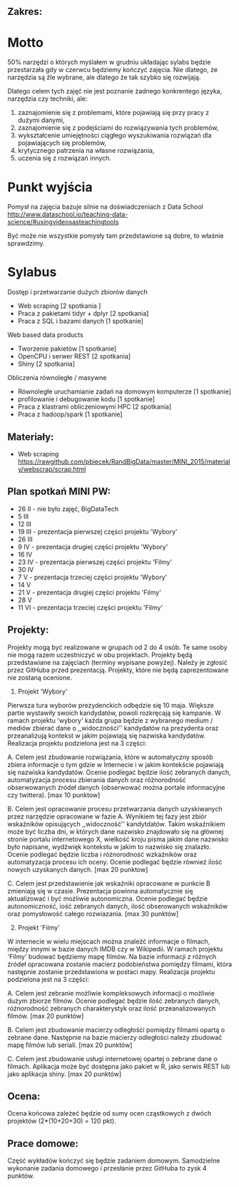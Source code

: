 Zakres:
-------

# Motto

50% narzędzi o których myślałem w grudniu układając sylabs będzie przestarzała gdy w czerwcu będziemy kończyć zajęcia. 
Nie dlatego, że narzędzia są źle wybrane, ale dlatego że tak szybko się rozwijają.

Dlatego celem tych zajęć nie jest poznanie żadnego konkrentego języka, narzędzia czy techniki, ale:

1. zaznajomienie się z problemami, które pojawiają się przy pracy z dużymi danymi,
2. zaznajomienie się z podejściami do rozwiązywania tych problemów,
3. wykształcenie umiejętności ciągłego wyszukiwania rozwiązań dla pojawiających się problemów,
4. krytycznego patrzenia na własne rozwiązania,
5. uczenia się z rozwiązań innych.



# Punkt wyjścia

Pomysł na zajęcia bazuje silnie na doświadczeniach z Data School
http://www.dataschool.io/teaching-data-science/#usingvideosasteachingtools

Być może nie wszystkie pomysły tam przedstawione są dobre, to właśnie sprawdzimy.



# Sylabus

Dostęp i przetwarzanie dużych zbiorów danych
* Web scraping [2 spotkania ]
* Praca z pakietami tidyr + dplyr [2 spotkania] 
* Praca z SQL i bazami danych [1 spotkanie]

Web based data products
* Tworzenie pakietów [1 spotkanie]
* OpenCPU i serwer REST [2 spotkania]
* Shiny [2 spotkania]

Obliczenia równoległe / masywne
* Równoległe uruchamianie zadań na domowym komputerze [1 spotkanie]
* profilowanie i debugowanie kodu [1 spotkanie]
* Praca z klastrami obliczeniowymi HPC [2 spotkania]
* Praca z hadoop/spark [1 spotkanie]


Materia&#322;y:
---------------

* Web scraping https://rawgithub.com/pbiecek/RandBigData/master/MINI_2015/materialy/webscrap/scrap.html


Plan spotka&#324; MINI PW:
-------------------------

* 26 II - nie było zajęć, BigDataTech
* 5 III
* 12 III
* 19 III - prezentacja pierwszej części projektu 'Wybory'
* 26 III
* 9 IV  - prezentacja drugiej części projektu 'Wybory'
* 16 IV 
* 23 IV - prezentacja pierwszej części projektu 'Filmy'
* 30 IV
* 7 V  - prezentacja trzeciej części projektu 'Wybory'
* 14 V
* 21 V - prezentacja drugiej części projektu 'Filmy'
* 28 V
* 11 VI - prezentacja trzeciej części projektu 'Filmy'


Projekty:
---------

Projekty mogą być realizowane w grupach od 2 do 4 osób. Te same osoby nie mogą razem uczestniczyć w obu projektach.
Projekty będą przedstawiane na zajęciach (terminy wypisane powyżej). Należy je zgłosić przez GitHuba przed prezentacją. Projekty, które nie będą zaprezentowane nie zostaną ocenione.

1. Projekt 'Wybory'

Pierwsza tura wyborów prezydenckich odbędzie się 10 maja. Większe partie wystawiły swoich kandydatów, powoli rozkręcają się kampanie. W ramach projektu 'wybory' każda grupa będzie z wybranego medium / mediów zbierać dane o ,,widoczności'' kandydatów na prezydenta oraz przeanalizują kontekst w jakim pojawiają się nazwiska kandydatów. Realizacja projektu podzielona jest na 3 części:

A. Celem jest zbudowanie rozwiązania, które w automatyczny sposób zbiera informacje o tym gdzie w Internecie i w jakim kontekście pojawiają się nazwiska kandydatów. Ocenie podlegać będzie ilość zebranych danych, automatyzacja procesu zbierania danych oraz różnorodność obserwowanych źródeł danych (obserwować można portale informacyjne czy twittera). [max 10 punktow]

B. Celem jest opracowanie procesu przetwarzania danych uzyskiwanych przez narzędzie opracowane w fazie A. Wynikiem tej fazy jest zbiór wskaźników opisujących ,,widoczność'' kandytdatów. Takim wskaźnikiem może być liczba dni, w których dane nazwisko znajdowało się na głównej stronie portalu internetowego X, wielkość kroju pisma jakim dane nazwisko było napisane, wydźwięk kontekstu w jakim to nazwisko się znalazło. Ocenie podlegać będzie liczba i różnorodność wzkaźników oraz automatyzacja procesu ich oceny. Ocenie podlegać będzie również ilość nowych uzyskanych danych. [max 20 punktow]

C. Celem jest przedstawienie jak wskaźniki opracowane w punkcie B zmieniają się w czasie. Prezentacja powinna automatycznie się aktualizować i być możliwie autonomiczna. Ocenie podlegać będzie autonomiczność, iość zebranych danych, ilość obserowanych wskaźników oraz pomysłowość całego rozwiazania. [max 30 punktów]


2. Projekt 'Filmy'

W internecie w wielu miejscach można znaleźć informacje o filmach, między innymi w bazie danych IMDB czy w Wikipedii.
W ramach projektu 'Filmy' budować będziemy mapę filmów. Na bazie informacji z różnych źródeł opracowana zostanie macierz podobieństwa pomiędzy filmami, która następnie zostanie przedstawiona w postaci mapy. Realizacja projektu podzielona jest na 3 części:

A. Celem jest zebranie możliwie kompleksowych informacji o możliwie dużym zbiorze filmów. Ocenie podlegać będzie ilość zebranych danych, różnorodność zebranych charakterystyk oraz ilość przeanalizowanych filmów. [max 20 punktów]

B. Celem jest zbudowanie macierzy odległośći pomiędzy filmami opartą o zebrane dane. Następnie na bazie macierzy odległości należy zbudować mapę filmów lub seriali. [max 20 punktów]

C. Celem jest zbudowanie usługi internetowej opartej o zebrane dane o filmach. Aplikacja może być dostępna jako pakiet w R, jako serwis REST lub jako aplikacja shiny. [max 20 punktów]



Ocena:
------
Ocena ko&#324;cowa zale&#380;e&#263; b&#281;dzie od sumy ocen cz&#261;stkowych z dwóch projektów (2*(10+20+30) = 120 pkt).

Prace domowe:
-------------
Cz&#281;&#347;&#263; wyk&#322;adów ko&#324;czy&#263; si&#281; b&#281;dzie zadaniem domowym. Samodzielne wykonanie zadania domowego i przes&#322;anie przez GitHuba to zysk 4 punktów.

